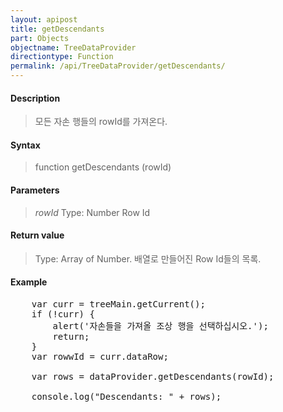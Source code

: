```yaml
---
layout: apipost
title: getDescendants
part: Objects
objectname: TreeDataProvider
directiontype: Function
permalink: /api/TreeDataProvider/getDescendants/
---
```



#### Description

> 모든 자손 행들의 rowId를 가져온다.

#### Syntax

> function getDescendants (rowId)

#### Parameters

> *rowId*
> Type: Number
> Row Id

#### Return value

> Type: Array of Number.
> 배열로 만들어진 Row Id들의 목록.

#### Example

<pre class="prettyprint">
	var curr = treeMain.getCurrent();
	if (!curr) {
		alert('자손들을 가져올 조상 행을 선택하십시오.');
		return;
	}
	var rowwId = curr.dataRow;
 
    var rows = dataProvider.getDescendants(rowId);
 
    console.log("Descendants: " + rows);
</pre>
